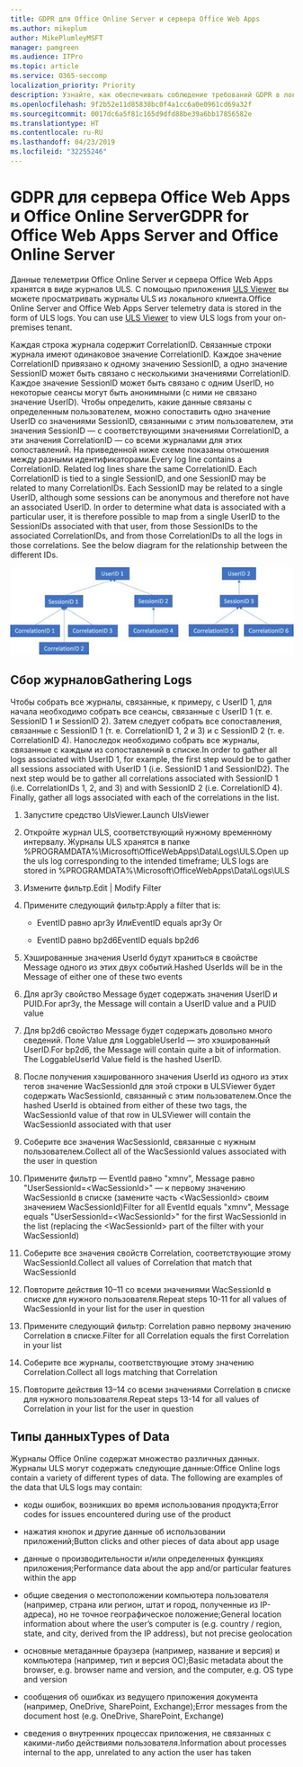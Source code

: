 ```yaml
---
title: GDPR для Office Online Server и сервера Office Web Apps
ms.author: mikeplum
author: MikePlumleyMSFT
manager: pamgreen
ms.audience: ITPro
ms.topic: article
ms.service: O365-seccomp
localization_priority: Priority
description: Узнайте, как обеспечивать соблюдение требований GDPR в локальном развертывании Exchange Server.
ms.openlocfilehash: 9f2b52e11d85838bc0f4a1cc6a0e0961cd69a32f
ms.sourcegitcommit: 0017dc6a5f81c165d9dfd88be39a6bb17856582e
ms.translationtype: HT
ms.contentlocale: ru-RU
ms.lasthandoff: 04/23/2019
ms.locfileid: "32255246"
---
```

# <a name="gdpr-for-office-web-apps-server-and-office-online-server"></a><span data-ttu-id="d7259-103">GDPR для сервера Office Web Apps и Office Online Server</span><span class="sxs-lookup"><span data-stu-id="d7259-103">GDPR for Office Web Apps Server and Office Online Server</span></span>

<span data-ttu-id="d7259-p101">Данные телеметрии Office Online Server и сервера Office Web Apps хранятся в виде журналов ULS. С помощью приложения [ULS Viewer](https://www.microsoft.com/en-us/download/details.aspx?id=44020) вы можете просматривать журналы ULS из локального клиента.</span><span class="sxs-lookup"><span data-stu-id="d7259-p101">Office Online Server and Office Web Apps Server telemetry data is stored in the form of ULS logs. You can use [ULS Viewer](https://www.microsoft.com/en-us/download/details.aspx?id=44020) to view ULS logs from your on-premises tenant.</span></span>

<span data-ttu-id="d7259-p102">Каждая строка журнала содержит CorrelationID. Связанные строки журнала имеют одинаковое значение CorrelationID. Каждое значение CorrelationID привязано к одному значению SessionID, а одно значение SessionID может быть связано с несколькими значениями CorrelationID. Каждое значение SessionID может быть связано с одним UserID, но некоторые сеансы могут быть анонимными (с ними не связано значение UserID). Чтобы определить, какие данные связаны с определенным пользователем, можно сопоставить одно значение UserID со значениями SessionID, связанными с этим пользователем, эти значения SessionID — с соответствующими значениями CorrelationID, а эти значения CorrelationID — со всеми журналами для этих сопоставлений. На приведенной ниже схеме показаны отношения между разными идентификаторами.</span><span class="sxs-lookup"><span data-stu-id="d7259-p102">Every log line contains a CorrelationID. Related log lines share the same CorrelationID. Each CorrelationID is tied to a single SessionID, and one SessionID may be related to many CorrelationIDs. Each SessionID may be related to a single UserID, although some sessions can be anonymous and therefore not have an associated UserID. In order to determine what data is associated with a particular user, it is therefore possible to map from a single UserID to the SessionIDs associated with that user, from those SessionIDs to the associated CorrelationIDs, and from those CorrelationIDs to all the logs in those correlations. See the below diagram for the relationship between the different IDs.</span></span>

![](media/gdpr-for-office-online-server-image1.jpg)

## <a name="gathering-logs"></a><span data-ttu-id="d7259-112">Сбор журналов</span><span class="sxs-lookup"><span data-stu-id="d7259-112">Gathering Logs</span></span>

<span data-ttu-id="d7259-p103">Чтобы собрать все журналы, связанные, к примеру, с UserID 1, для начала необходимо собрать все сеансы, связанные с UserID 1 (т. е. SessionID 1 и SessionID 2). Затем следует собрать все сопоставления, связанные с SessionID 1 (т. е. CorrelationID 1, 2 и 3) и с SessionID 2 (т. е. CorrelationID 4). Напоследок необходимо собрать все журналы, связанные с каждым из сопоставлений в списке.</span><span class="sxs-lookup"><span data-stu-id="d7259-p103">In order to gather all logs associated with UserID 1, for example, the first step would be to gather all sessions associated with UserID 1 (i.e. SessionID 1 and SessionID2). The next step would be to gather all correlations associated with SessionID 1 (i.e. CorrelationIDs 1, 2, and 3) and with SessionID 2 (i.e. CorrelationID 4). Finally, gather all logs associated with each of the correlations in the list.</span></span>

1.  <span data-ttu-id="d7259-116">Запустите средство UlsViewer.</span><span class="sxs-lookup"><span data-stu-id="d7259-116">Launch UlsViewer</span></span>

2.  <span data-ttu-id="d7259-117">Откройте журнал ULS, соответствующий нужному временному интервалу. Журналы ULS хранятся в папке %PROGRAMDATA%\\Microsoft\\OfficeWebApps\\Data\\Logs\\ULS.</span><span class="sxs-lookup"><span data-stu-id="d7259-117">Open up the uls log corresponding to the intended timeframe; ULS logs are stored in %PROGRAMDATA%\\Microsoft\\OfficeWebApps\\Data\\Logs\\ULS</span></span>

3.  <span data-ttu-id="d7259-118">Измените фильтр.</span><span class="sxs-lookup"><span data-stu-id="d7259-118">Edit | Modify Filter</span></span>

4.  <span data-ttu-id="d7259-119">Примените следующий фильтр:</span><span class="sxs-lookup"><span data-stu-id="d7259-119">Apply a filter that is:</span></span>

    -   <span data-ttu-id="d7259-120">EventID равно apr3y Или</span><span class="sxs-lookup"><span data-stu-id="d7259-120">EventID equals apr3y Or</span></span>

    -   <span data-ttu-id="d7259-121">EventID равно bp2d6</span><span class="sxs-lookup"><span data-stu-id="d7259-121">EventID equals bp2d6</span></span>

5.  <span data-ttu-id="d7259-122">Хэшированные значения UserId будут храниться в свойстве Message одного из этих двух событий.</span><span class="sxs-lookup"><span data-stu-id="d7259-122">Hashed UserIds will be in the Message of either one of these two events</span></span>

6.  <span data-ttu-id="d7259-123">Для apr3y свойство Message будет содержать значения UserID и PUID.</span><span class="sxs-lookup"><span data-stu-id="d7259-123">For apr3y, the Message will contain a UserID value and a PUID value</span></span>

7.  <span data-ttu-id="d7259-p104">Для bp2d6 свойство Message будет содержать довольно много сведений. Поле Value для LoggableUserId — это хэшированный UserID.</span><span class="sxs-lookup"><span data-stu-id="d7259-p104">For bp2d6, the Message will contain quite a bit of information. The LoggableUserId Value field is the hashed UserID.</span></span>

8.  <span data-ttu-id="d7259-126">После получения хэшированного значения UserId из одного из этих тегов значение WacSessionId для этой строки в ULSViewer будет содержать WacSessionId, связанный с этим пользователем.</span><span class="sxs-lookup"><span data-stu-id="d7259-126">Once the hashed UserId is obtained from either of these two tags, the WacSessionId value of that row in ULSViewer will contain the WacSessionId associated with that user</span></span>

9.  <span data-ttu-id="d7259-127">Соберите все значения WacSessionId, связанные с нужным пользователем.</span><span class="sxs-lookup"><span data-stu-id="d7259-127">Collect all of the WacSessionId values associated with the user in question</span></span>

10. <span data-ttu-id="d7259-128">Примените фильтр — EventId равно "xmnv", Message равно "UserSessionId=\<WacSessionId\>" — к первому значению WacSessionId в списке (замените часть \<WacSessionId\> своим значением WacSessionId)</span><span class="sxs-lookup"><span data-stu-id="d7259-128">Filter for all EventId equals "xmnv", Message equals "UserSessionId=\<WacSessionId\>" for the first WacSessionId in the list (replacing the \<WacSessionId\> part of the filter with your WacSessionId)</span></span>

11. <span data-ttu-id="d7259-129">Соберите все значения свойств Correlation, соответствующие этому WacSessionId.</span><span class="sxs-lookup"><span data-stu-id="d7259-129">Collect all values of Correlation that match that WacSessionId</span></span>

12. <span data-ttu-id="d7259-130">Повторите действия 10–11 со всеми значениями WacSessionId в списке для нужного пользователя.</span><span class="sxs-lookup"><span data-stu-id="d7259-130">Repeat steps 10-11 for all values of WacSessionId in your list for the user in question</span></span>

13. <span data-ttu-id="d7259-131">Примените следующий фильтр: Correlation равно первому значению Correlation в списке.</span><span class="sxs-lookup"><span data-stu-id="d7259-131">Filter for all Correlation equals the first Correlation in your list</span></span>

14. <span data-ttu-id="d7259-132">Соберите все журналы, соответствующие этому значению Correlation.</span><span class="sxs-lookup"><span data-stu-id="d7259-132">Collect all logs matching that Correlation</span></span>

15. <span data-ttu-id="d7259-133">Повторите действия 13–14 со всеми значениями Correlation в списке для нужного пользователя.</span><span class="sxs-lookup"><span data-stu-id="d7259-133">Repeat steps 13-14 for all values of Correlation in your list for the user in question</span></span>

## <a name="types-of-data"></a><span data-ttu-id="d7259-134">Типы данных</span><span class="sxs-lookup"><span data-stu-id="d7259-134">Types of Data</span></span>

<span data-ttu-id="d7259-p105">Журналы Office Online содержат множество различных данных. Журналы ULS могут содержать следующие данные:</span><span class="sxs-lookup"><span data-stu-id="d7259-p105">Office Online logs contain a variety of different types of data. The following are examples of the data that ULS logs may contain:</span></span>

-   <span data-ttu-id="d7259-137">коды ошибок, возникших во время использования продукта;</span><span class="sxs-lookup"><span data-stu-id="d7259-137">Error codes for issues encountered during use of the product</span></span>

-   <span data-ttu-id="d7259-138">нажатия кнопок и другие данные об использовании приложений;</span><span class="sxs-lookup"><span data-stu-id="d7259-138">Button clicks and other pieces of data about app usage</span></span>

-   <span data-ttu-id="d7259-139">данные о производительности и/или определенных функциях приложения;</span><span class="sxs-lookup"><span data-stu-id="d7259-139">Performance data about the app and/or particular features within the app</span></span>

-   <span data-ttu-id="d7259-140">общие сведения о местоположении компьютера пользователя (например, страна или регион, штат и город, полученные из IP-адреса), но не точное географическое положение;</span><span class="sxs-lookup"><span data-stu-id="d7259-140">General location information about where the user’s computer is (e.g. country / region, state, and city, derived from the IP address), but not precise geolocation</span></span>

-   <span data-ttu-id="d7259-141">основные метаданные браузера (например, название и версия) и компьютера (например, тип и версия ОС);</span><span class="sxs-lookup"><span data-stu-id="d7259-141">Basic metadata about the browser, e.g. browser name and version, and the computer, e.g. OS type and version</span></span>

-   <span data-ttu-id="d7259-142">сообщения об ошибках из ведущего приложения документа (например, OneDrive, SharePoint, Exchange);</span><span class="sxs-lookup"><span data-stu-id="d7259-142">Error messages from the document host (e.g. OneDrive, SharePoint, Exchange)</span></span>

-   <span data-ttu-id="d7259-143">сведения о внутренних процессах приложения, не связанных с какими-либо действиями пользователя.</span><span class="sxs-lookup"><span data-stu-id="d7259-143">Information about processes internal to the app, unrelated to any action the user has taken</span></span>
